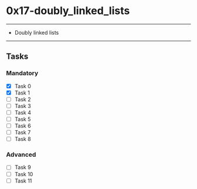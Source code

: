 # 0x17-doubly_linked_lists

---
* Doubly linked lists
---

## Tasks
### Mandatory 
- [x] Task 0
- [x] Task 1
- [ ] Task 2
- [ ] Task 3
- [ ] Task 4
- [ ] Task 5
- [ ] Task 6
- [ ] Task 7
- [ ] Task 8

### Advanced
- [ ] Task 9
- [ ] Task 10
- [ ] Task 11
